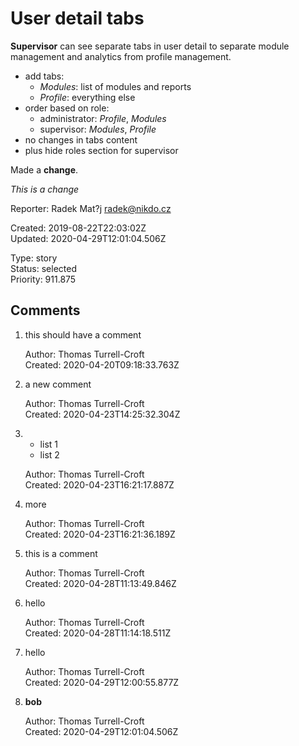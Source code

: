 # User detail tabs

**Supervisor** can see separate tabs in user detail to separate module management and analytics from profile management.

- add tabs:
    - _Modules_: list of modules and reports
    - _Profile_: everything else
- order based on role:
    - administrator: _Profile_, _Modules_
    - supervisor: _Modules_, _Profile_
- no changes in tabs content
- plus hide roles section for supervisor

Made a **change**.

_This is a change_

Reporter: Radek Mat?j <radek@nikdo.cz>  

Created: 2019-08-22T22:03:02Z  
Updated: 2020-04-29T12:01:04.506Z

Type: story  
Status: selected  
Priority: 911.875

## Comments
1.  this should have a comment

    Author: Thomas Turrell-Croft  
    Created: 2020-04-20T09:18:33.763Z  

2.  a new comment

    Author: Thomas Turrell-Croft  
    Created: 2020-04-23T14:25:32.304Z  

3.  - list 1&nbsp;
    - list 2

    Author: Thomas Turrell-Croft  
    Created: 2020-04-23T16:21:17.887Z  

4.  more

    Author: Thomas Turrell-Croft  
    Created: 2020-04-23T16:21:36.189Z  

5.  this is a comment

    Author: Thomas Turrell-Croft  
    Created: 2020-04-28T11:13:49.846Z  

6.  hello

    Author: Thomas Turrell-Croft  
    Created: 2020-04-28T11:14:18.511Z  

7.  hello

    Author: Thomas Turrell-Croft  
    Created: 2020-04-29T12:00:55.877Z  

8.  **bob**

    Author: Thomas Turrell-Croft  
    Created: 2020-04-29T12:01:04.506Z  

